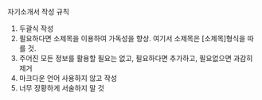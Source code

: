 자기소개서 작성 규칙
1. 두괄식 작성
2. 필요하다면 소제목을 이용하여 가독성을 향상. 여기서 소제목은 [소제목]형식을 따를 것.
3. 주어진 모든 정보를 활용할 필요는 없고, 필요하다면 추가하고, 필요없으면 과감히 제거
4. 마크다운 언어 사용하지 않고 작성
5. 너무 장황하게 서술하지 말 것